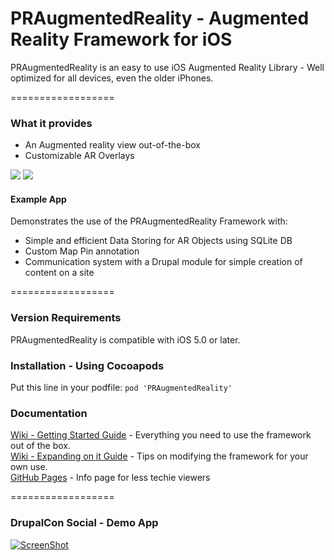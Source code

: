 PRAugmentedReality - Augmented Reality Framework for iOS
==================

PRAugmentedReality is an easy to use iOS Augmented Reality Library - Well optimized for all devices, even the older iPhones.

==================

### What it provides

* An Augmented reality view out-of-the-box
* Customizable AR Overlays


[![](https://dl.dropboxusercontent.com/u/30415492/Device-PRAR-thumb.png)](https://dl.dropboxusercontent.com/u/30415492/Device-PRAR.png)
[![](https://dl.dropboxusercontent.com/u/30415492/Device-Main-thumb.png)](https://dl.dropboxusercontent.com/u/30415492/Device-Main.png)


#### Example App

Demonstrates the use of the PRAugmentedReality Framework with:
* Simple and efficient Data Storing for AR Objects using SQLite DB
* Custom Map Pin annotation
* Communication system with a Drupal module for simple creation of content on a site


==================

### Version Requirements

PRAugmentedReality is compatible with iOS 5.0 or later.


### Installation - Using Cocoapods

Put this line in your podfile: `pod 'PRAugmentedReality'`  


### Documentation

[Wiki - Getting Started Guide](https://github.com/promet/PRAugmentedReality/wiki/Getting-started-Guide) - Everything you need to use the framework out of the box.  
[Wiki - Expanding on it Guide](https://github.com/promet/PRAugmentedReality/wiki/Expanding-on-it) - Tips on modifying the framework for your own use.  
[GitHub Pages](http://praugmentedreality.com/) - Info page for less techie viewers


==================

### DrupalCon Social - Demo App

[![ScreenShot](https://dl.dropboxusercontent.com/u/30415492/video-thumb.png)](http://youtu.be/vBc8L1zr0kk)
